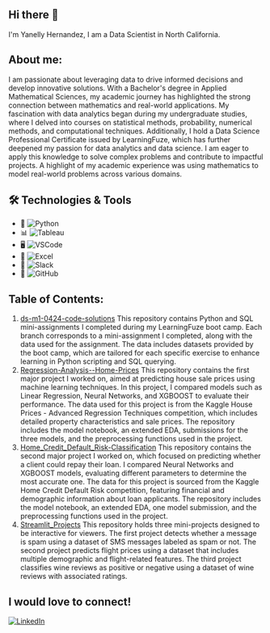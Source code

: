 ## Hi there 👋
I'm Yanelly Hernandez, I am a Data Scientist in North California.

## About me:
I am passionate about leveraging data to drive informed decisions and develop innovative solutions. With a Bachelor's degree in Applied Mathematical Sciences, my academic journey has highlighted the strong connection between mathematics and real-world applications. My fascination with data analytics began during my undergraduate studies, where I delved into courses on statistical methods, probability, numerical methods, and computational techniques. Additionally, I hold a Data Science Professional Certificate issued by LearningFuze, which has further deepened my passion for data analytics and data science. I am eager to apply this knowledge to solve complex problems and contribute to impactful projects. A highlight of my academic experience was using mathematics to model real-world problems across various domains.

## 🛠️ Technologies & Tools

- 🐍 ![Python](https://img.shields.io/badge/-Python-3776AB?style=flat&logo=python&logoColor=white)
- 📊 ![Tableau](https://img.shields.io/badge/-Tableau-E97627?style=flat&logo=tableau&logoColor=white)
- 🖥️ ![VSCode](https://img.shields.io/badge/-VSCode-007ACC?style=flat&logo=visual-studio-code&logoColor=white)
- 📝 ![Excel](https://img.shields.io/badge/-Excel-217346?style=flat&logo=microsoft-excel&logoColor=white)
- 💬 ![Slack](https://img.shields.io/badge/-Slack-4A154B?style=flat&logo=slack&logoColor=white)
- 🐙 ![GitHub](https://img.shields.io/badge/-GitHub-181717?style=flat&logo=github&logoColor=white)

## Table of Contents:
1. [ds-m1-0424-code-solutions](https://github.com/yhernandez55/ds-m1-0424-code-solutions)
This repository contains Python and SQL mini-assignments I completed during my LearningFuze boot camp. Each branch corresponds to a mini-assignment I completed, along with the data used for the assignment. The data includes datasets provided by the boot camp, which are tailored for each specific exercise to enhance learning in Python scripting and SQL querying.
2. [Regression-Analysis--Home-Prices](https://github.com/yhernandez55/Regression-Analysis--Home-Prices)
This repository contains the first major project I worked on, aimed at predicting house sale prices using machine learning techniques. In this project, I compared models such as Linear Regression, Neural Networks, and XGBOOST to evaluate their performance. The data used for this project is from the Kaggle House Prices - Advanced Regression Techniques competition, which includes detailed property characteristics and sale prices. The repository includes the model notebook, an extended EDA, submissions for the three models, and the preprocessing functions used in the project.
3. [Home_Credit_Default_Risk-Classification](https://github.com/yhernandez55/Home_Credit_Default_Risk-Classification)
This repository contains the second major project I worked on, which focused on predicting whether a client could repay their loan. I compared Neural Networks and XGBOOST models, evaluating different parameters to determine the most accurate one. The data for this project is sourced from the Kaggle Home Credit Default Risk competition, featuring financial and demographic information about loan applicants. The repository includes the model notebook, an extended EDA, one model submission, and the preprocessing functions used in the project.
5. [Streamlit_Projects]()
This repository holds three mini-projects designed to be interactive for viewers. The first project detects whether a message is spam using a dataset of SMS messages labeled as spam or not. The second project predicts flight prices using a dataset that includes multiple demographic and flight-related features. The third project classifies wine reviews as positive or negative using a dataset of wine reviews with associated ratings.


## I would love to connect!
[![LinkedIn](https://img.shields.io/badge/-LinkedIn-0A66C2?style=flat&logo=linkedin&logoColor=white)](https://www.linkedin.com/in/yanelly-hernandez-61b97a210/)


<!--
**yhernandez55/yhernandez55** is a ✨ _special_ ✨ repository because its `README.md` (this file) appears on your GitHub profile.


